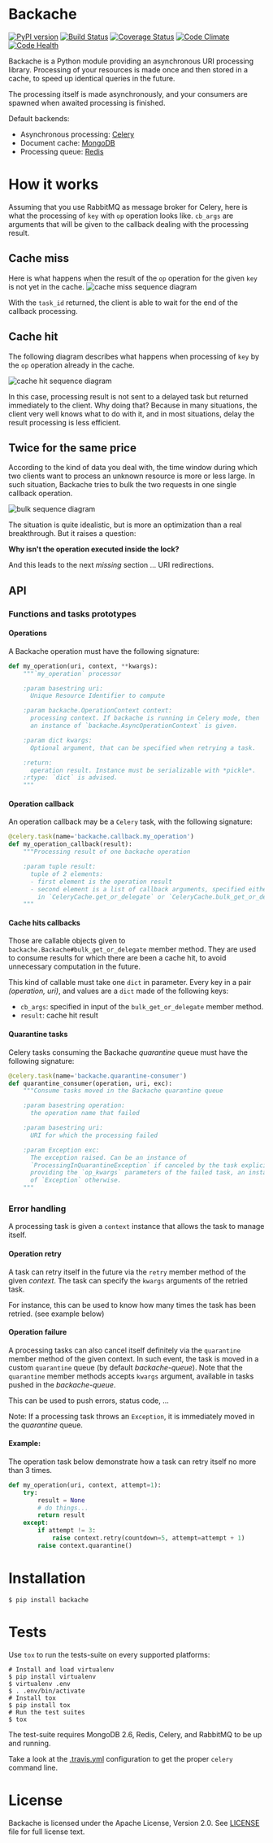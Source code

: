 # Backache

[![PyPI version](https://badge.fury.io/py/backache.svg)](http://badge.fury.io/py/backache)
[![Build Status](https://travis-ci.org/cogniteev/backache.svg)](https://travis-ci.org/cogniteev/backache)
[![Coverage Status](https://coveralls.io/repos/cogniteev/backache/badge.svg?branch=master&service=github)](https://coveralls.io/github/cogniteev/backache?branch=master)
[![Code Climate](https://codeclimate.com/github/cogniteev/backache/badges/gpa.svg)](https://codeclimate.com/github/cogniteev/backache)
[![Code Health](https://landscape.io/github/cogniteev/backache/master/landscape.svg?style=plastic)](https://landscape.io/github/cogniteev/backache/master)

Backache is a Python module providing an asynchronous URI processing library.
Processing of your resources is made once and then stored in a cache, to speed
up identical queries in the future.

The processing itself is made asynchronously, and your consumers are spawned
when awaited processing is finished.

Default backends:

* Asynchronous processing: [Celery](http://celery.readthedocs.org/)
* Document cache: [MongoDB](https://www.mongodb.org/)
* Processing queue: [Redis](http://redis.io/)

# How it works

Assuming that you use RabbitMQ as message broker for Celery, here is what
the processing of `key` with `op` operation looks like. `cb_args` are
arguments that will be given to the callback dealing with the
processing result.

## Cache miss
Here is what happens when the result of the `op` operation for the given
`key` is not yet in the cache.
![cache miss sequence diagram](docs/cache-miss.png)

With the `task_id` returned, the client is able to wait for the end of the
callback processing.

## Cache hit
The following diagram describes what happens when processing of `key` by the
`op` operation already in the cache.

![cache hit sequence diagram](docs/cache-hit.png)

In this case, processing result is not sent to a delayed task but returned
immediately to the client. Why doing that? Because in many situations,
the client very well knows what to do with it, and in most situations, delay
the result processing is less efficient.

## Twice for the same price

According to the kind of data you deal with, the time window during which
two clients want to process an unknown resource is more or less large.
In such situation, Backache tries to bulk the two requests in one single
callback operation.

![bulk sequence diagram](docs/bulk.png)

The situation is quite idealistic, but is more an optimization than a real
breakthrough. But it raises a question:

**Why isn't the operation executed inside the lock?**

And this leads to the next *missing* section ... URI redirections.


## API

### Functions and tasks prototypes

#### Operations

A Backache operation must have the following signature:

```python
def my_operation(uri, context, **kwargs):
    """`my_operation` processor

    :param basestring uri:
      Unique Resource Identifier to compute

    :param backache.OperationContext context:
      processing context. If backache is running in Celery mode, then
      an instance of `backache.AsyncOperationContext` is given.

    :param dict kwargs:
      Optional argument, that can be specified when retrying a task.

    :return:
      operation result. Instance must be serializable with *pickle*.
    :rtype: `dict` is advised.
    """
```

#### Operation callback

An operation callback may be a `Celery` task, with the following signature:

```python
@celery.task(name='backache.callback.my_operation')
def my_operation_callback(result):
    """Processing result of one backache operation

    :param tuple result:
      tuple of 2 elements:
      - first element is the operation result
      - second element is a list of callback arguments, specified either
        in `CeleryCache.get_or_delegate` or `CeleryCache.bulk_get_or_delegate`
    """
```

#### Cache hits callbacks

Those are callable objects given to `backache.Backache#bulk_get_or_delegate`
member method. They are used to consume results for which there are been
a cache hit, to avoid unnecessary computation in the future.

This kind of callable must take one `dict` in parameter. Every key in a
pair *(operation, uri)*, and values are a `dict` made of the following keys:

* `cb_args`: specified in input of the `bulk_get_or_delegate` member method.
* `result`: cache hit result

#### Quarantine tasks

Celery tasks consuming the Backache *quarantine* queue must have the
following signature:

```python
@celery.task(name='backache.quarantine-consumer')
def quarantine_consumer(operation, uri, exc):
    """Consume tasks moved in the Backache quarantine queue

    :param basestring operation:
      the operation name that failed

    :param basestring uri:
      URI for which the processing failed

    :param Exception exc:
      The exception raised. Can be an instance of
      `ProcessingInQuarantineException` if canceled by the task explicitly,
      providing the `op_kwargs` parameters of the failed task, an instance
      of `Exception` otherwise.
    """
```

### Error handling

A processing task is given a `context` instance that allows the task
to manage itself.

#### Operation retry
A task can retry itself in the future via the `retry` member method
of the given *context*.
The task can specify the `kwargs` arguments of the retried task.

For instance, this can be used to know how many times the task
has been retried. (see example below)

#### Operation failure

A processing tasks can also cancel itself definitely via the `quarantine`
member method of the given context. In such event, the
task is moved in a custom `quarantine` queue (by default *backache-queue*).
Note that the `quarantine` member methods accepts `kwargs` argument,
available in tasks pushed in the *backache-queue*.

This can be used to push errors, status code, ...


Note: If a processing task throws an `Exception`, it is immediately moved in
the *quarantine* queue.

#### Example:
The operation task below demonstrate how a task can retry itself no more
than 3 times.

```python
def my_operation(uri, context, attempt=1):
    try:
        result = None
        # do things...
        return result
    except:
        if attempt != 3:
            raise context.retry(countdown=5, attempt=attempt + 1)
        raise context.quarantine()
```

# Installation

```shell
$ pip install backache
```

# Tests

Use `tox` to run the tests-suite on every supported platforms:

```shell
# Install and load virtualenv
$ pip install virtualenv
$ virtualenv .env
$ . .env/bin/activate
# Install tox
$ pip install tox
# Run the test suites
$ tox
```

The test-suite requires MongoDB 2.6, Redis, Celery, and RabbitMQ to be up
and running.

Take a look at the [.travis.yml](.travis.yml) configuration to get the proper
`celery` command line.

# License

Backache is licensed under the Apache License, Version 2.0.
See [LICENSE](LICENSE) file for full license text.
